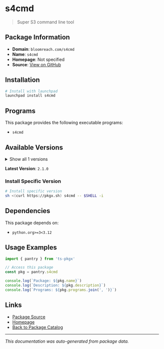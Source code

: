 # s4cmd

> Super S3 command line tool

## Package Information

- **Domain**: `bloomreach.com/s4cmd`
- **Name**: `s4cmd`
- **Homepage**: Not specified
- **Source**: [View on GitHub](https://github.com/pkgxdev/pantry/tree/main/projects/bloomreach.com/s4cmd/package.yml)

## Installation

```bash
# Install with launchpad
launchpad install s4cmd
```

## Programs

This package provides the following executable programs:

- `s4cmd`

## Available Versions

<details>
<summary>Show all 1 versions</summary>

- `2.1.0`

</details>

**Latest Version**: `2.1.0`

### Install Specific Version

```bash
# Install specific version
sh <(curl https://pkgx.sh) s4cmd -- $SHELL -i
```

## Dependencies

This package depends on:

- `python.org>=3<3.12`

## Usage Examples

```typescript
import { pantry } from 'ts-pkgx'

// Access this package
const pkg = pantry.s4cmd

console.log(`Package: ${pkg.name}`)
console.log(`Description: ${pkg.description}`)
console.log(`Programs: ${pkg.programs.join(', ')}`)
```

## Links

- [Package Source](https://github.com/pkgxdev/pantry/tree/main/projects/bloomreach.com/s4cmd/package.yml)
- [Homepage](#)
- [Back to Package Catalog](../../package-catalog.md)

---

*This documentation was auto-generated from package data.*
